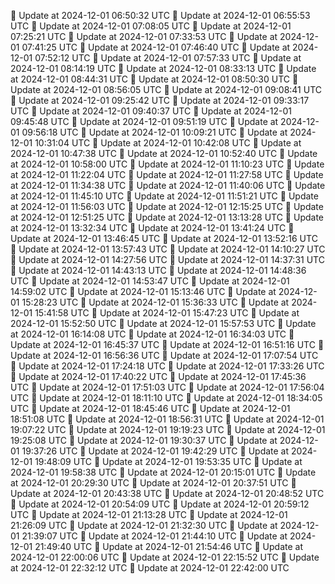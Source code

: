 🔄 Update at 2024-12-01 06:50:32 UTC
🔄 Update at 2024-12-01 06:55:53 UTC
🔄 Update at 2024-12-01 07:08:05 UTC
🔄 Update at 2024-12-01 07:25:21 UTC
🔄 Update at 2024-12-01 07:33:53 UTC
🔄 Update at 2024-12-01 07:41:25 UTC
🔄 Update at 2024-12-01 07:46:40 UTC
🔄 Update at 2024-12-01 07:52:12 UTC
🔄 Update at 2024-12-01 07:57:33 UTC
🔄 Update at 2024-12-01 08:14:19 UTC
🔄 Update at 2024-12-01 08:33:13 UTC
🔄 Update at 2024-12-01 08:44:31 UTC
🔄 Update at 2024-12-01 08:50:30 UTC
🔄 Update at 2024-12-01 08:56:05 UTC
🔄 Update at 2024-12-01 09:08:41 UTC
🔄 Update at 2024-12-01 09:25:42 UTC
🔄 Update at 2024-12-01 09:33:17 UTC
🔄 Update at 2024-12-01 09:40:37 UTC
🔄 Update at 2024-12-01 09:45:48 UTC
🔄 Update at 2024-12-01 09:51:19 UTC
🔄 Update at 2024-12-01 09:56:18 UTC
🔄 Update at 2024-12-01 10:09:21 UTC
🔄 Update at 2024-12-01 10:31:04 UTC
🔄 Update at 2024-12-01 10:42:08 UTC
🔄 Update at 2024-12-01 10:47:38 UTC
🔄 Update at 2024-12-01 10:52:40 UTC
🔄 Update at 2024-12-01 10:58:00 UTC
🔄 Update at 2024-12-01 11:10:23 UTC
🔄 Update at 2024-12-01 11:22:04 UTC
🔄 Update at 2024-12-01 11:27:58 UTC
🔄 Update at 2024-12-01 11:34:38 UTC
🔄 Update at 2024-12-01 11:40:06 UTC
🔄 Update at 2024-12-01 11:45:10 UTC
🔄 Update at 2024-12-01 11:51:21 UTC
🔄 Update at 2024-12-01 11:56:03 UTC
🔄 Update at 2024-12-01 12:15:25 UTC
🔄 Update at 2024-12-01 12:51:25 UTC
🔄 Update at 2024-12-01 13:13:28 UTC
🔄 Update at 2024-12-01 13:32:34 UTC
🔄 Update at 2024-12-01 13:41:24 UTC
🔄 Update at 2024-12-01 13:46:45 UTC
🔄 Update at 2024-12-01 13:52:16 UTC
🔄 Update at 2024-12-01 13:57:43 UTC
🔄 Update at 2024-12-01 14:10:27 UTC
🔄 Update at 2024-12-01 14:27:56 UTC
🔄 Update at 2024-12-01 14:37:31 UTC
🔄 Update at 2024-12-01 14:43:13 UTC
🔄 Update at 2024-12-01 14:48:36 UTC
🔄 Update at 2024-12-01 14:53:47 UTC
🔄 Update at 2024-12-01 14:59:02 UTC
🔄 Update at 2024-12-01 15:13:46 UTC
🔄 Update at 2024-12-01 15:28:23 UTC
🔄 Update at 2024-12-01 15:36:33 UTC
🔄 Update at 2024-12-01 15:41:58 UTC
🔄 Update at 2024-12-01 15:47:23 UTC
🔄 Update at 2024-12-01 15:52:50 UTC
🔄 Update at 2024-12-01 15:57:53 UTC
🔄 Update at 2024-12-01 16:14:08 UTC
🔄 Update at 2024-12-01 16:34:03 UTC
🔄 Update at 2024-12-01 16:45:37 UTC
🔄 Update at 2024-12-01 16:51:16 UTC
🔄 Update at 2024-12-01 16:56:36 UTC
🔄 Update at 2024-12-01 17:07:54 UTC
🔄 Update at 2024-12-01 17:24:18 UTC
🔄 Update at 2024-12-01 17:33:26 UTC
🔄 Update at 2024-12-01 17:40:22 UTC
🔄 Update at 2024-12-01 17:45:36 UTC
🔄 Update at 2024-12-01 17:51:03 UTC
🔄 Update at 2024-12-01 17:56:04 UTC
🔄 Update at 2024-12-01 18:11:10 UTC
🔄 Update at 2024-12-01 18:34:05 UTC
🔄 Update at 2024-12-01 18:45:46 UTC
🔄 Update at 2024-12-01 18:51:08 UTC
🔄 Update at 2024-12-01 18:56:31 UTC
🔄 Update at 2024-12-01 19:07:22 UTC
🔄 Update at 2024-12-01 19:19:23 UTC
🔄 Update at 2024-12-01 19:25:08 UTC
🔄 Update at 2024-12-01 19:30:37 UTC
🔄 Update at 2024-12-01 19:37:26 UTC
🔄 Update at 2024-12-01 19:42:29 UTC
🔄 Update at 2024-12-01 19:48:09 UTC
🔄 Update at 2024-12-01 19:53:35 UTC
🔄 Update at 2024-12-01 19:58:38 UTC
🔄 Update at 2024-12-01 20:15:01 UTC
🔄 Update at 2024-12-01 20:29:30 UTC
🔄 Update at 2024-12-01 20:37:51 UTC
🔄 Update at 2024-12-01 20:43:38 UTC
🔄 Update at 2024-12-01 20:48:52 UTC
🔄 Update at 2024-12-01 20:54:09 UTC
🔄 Update at 2024-12-01 20:59:12 UTC
🔄 Update at 2024-12-01 21:13:28 UTC
🔄 Update at 2024-12-01 21:26:09 UTC
🔄 Update at 2024-12-01 21:32:30 UTC
🔄 Update at 2024-12-01 21:39:07 UTC
🔄 Update at 2024-12-01 21:44:10 UTC
🔄 Update at 2024-12-01 21:49:40 UTC
🔄 Update at 2024-12-01 21:54:46 UTC
🔄 Update at 2024-12-01 22:00:06 UTC
🔄 Update at 2024-12-01 22:15:52 UTC
🔄 Update at 2024-12-01 22:32:12 UTC
🔄 Update at 2024-12-01 22:42:00 UTC
